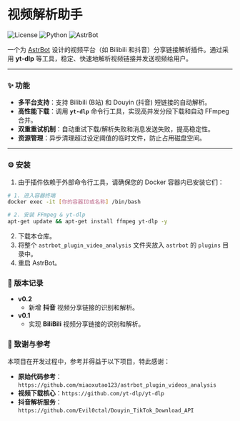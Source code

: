 # 视频解析助手

![License](https://img.shields.io/badge/license-MIT-green)
![Python](https://img.shields.io/badge/python-3.11+-blue.svg)
![AstrBot](https://img.shields.io/badge/framework-AstrBot-orange)

一个为 [AstrBot](https://astrbot.app) 设计的视频平台（如 Bilibili 和抖音）分享链接解析插件。通过采用 **yt-dlp** 等工具，稳定、快速地解析视频链接并发送视频给用户。

---


### ✨ 功能

- **多平台支持**：支持 Bilibili (B站) 和 Douyin (抖音) 短链接的自动解析。
- **高性能下载**：调用 **`yt-dlp`** 命令行工具，实现高并发分段下载和自动 FFmpeg 合并。
- **双重重试机制**：自动重试下载/解析失败和消息发送失败，提高稳定性。
- **资源管理**：异步清理超过设定阈值的临时文件，防止占用磁盘空间。

---

### ⚙️ 安装

1. 由于插件依赖于外部命令行工具，请确保您的 Docker 容器内已安装它们：

```bash
# 1. 进入容器终端
docker exec -it [你的容器ID或名称] /bin/bash

# 2. 安装 FFmpeg & yt-dlp
apt-get update && apt-get install ffmpeg yt-dlp -y
```

2. 下载本仓库。
3. 将整个 `astrbot_plugin_video_analysis` 文件夹放入 `astrbot` 的 `plugins` 目录中。
4. 重启 AstrBot。

### 📝 版本记录

* **v0.2**
  * 新增 **抖音** 视频分享链接的识别和解析。
* **v0.1**
  * 实现 **BiliBili** 视频分享链接的识别和解析。

### 🙏 致谢与参考

本项目在开发过程中，参考并得益于以下项目，特此感谢：

- **原始代码参考**：`https://github.com/miaoxutao123/astrbot_plugin_videos_analysis`
- **视频下载核心**：`https://github.com/yt-dlp/yt-dlp`
- **抖音解析服务**：`https://github.com/Evil0ctal/Douyin_TikTok_Download_API`

